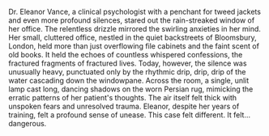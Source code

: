 Dr. Eleanor Vance, a clinical psychologist with a penchant for tweed jackets and even more profound silences, stared out the rain-streaked window of her office.  The relentless drizzle mirrored the swirling anxieties in her mind.  Her small, cluttered office, nestled in the quiet backstreets of Bloomsbury, London, held more than just overflowing file cabinets and the faint scent of old books.  It held the echoes of countless whispered confessions, the fractured fragments of fractured lives.  Today, however, the silence was unusually heavy, punctuated only by the rhythmic drip, drip, drip of the water cascading down the windowpane.  Across the room, a single, unlit lamp cast long, dancing shadows on the worn Persian rug, mimicking the erratic patterns of her patient's thoughts.  The air itself felt thick with unspoken fears and unresolved trauma.  Eleanor, despite her years of training, felt a profound sense of unease. This case felt different.  It felt… dangerous.

